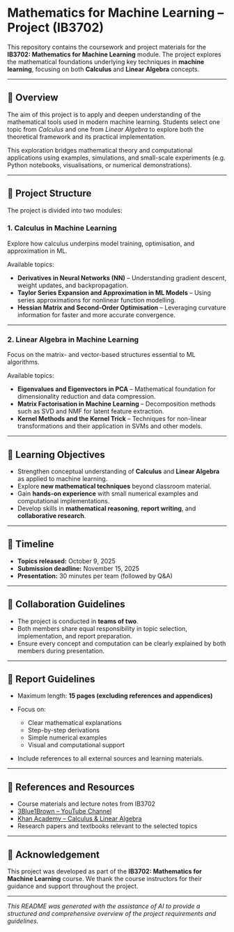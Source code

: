 <!-- markdownlint-disable MD059 -->
<!-- markdownlint-disable MD030 -->

# Mathematics for Machine Learning – Project (IB3702)

This repository contains the coursework and project materials for the **IB3702: Mathematics for Machine Learning** module.
The project explores the mathematical foundations underlying key techniques in **machine learning**, focusing on both **Calculus** and **Linear Algebra** concepts.

---

## 📘 Overview

The aim of this project is to apply and deepen understanding of the mathematical tools used in modern machine learning.
Students select one topic from *Calculus* and one from *Linear Algebra* to explore both the theoretical framework and its practical implementation.

This exploration bridges mathematical theory and computational applications using examples, simulations, and small-scale experiments (e.g. Python notebooks, visualisations, or numerical demonstrations).

---

## 🧮 Project Structure

The project is divided into two modules:

### **1. Calculus in Machine Learning**

Explore how calculus underpins model training, optimisation, and approximation in ML.

Available topics:

* **Derivatives in Neural Networks (NN)** – Understanding gradient descent, weight updates, and backpropagation.
* **Taylor Series Expansion and Approximation in ML Models** – Using series approximations for nonlinear function modelling.
* **Hessian Matrix and Second-Order Optimisation** – Leveraging curvature information for faster and more accurate convergence.

---

### **2. Linear Algebra in Machine Learning**

Focus on the matrix- and vector-based structures essential to ML algorithms.

Available topics:

* **Eigenvalues and Eigenvectors in PCA** – Mathematical foundation for dimensionality reduction and data compression.
* **Matrix Factorisation in Machine Learning** – Decomposition methods such as SVD and NMF for latent feature extraction.
* **Kernel Methods and the Kernel Trick** – Techniques for non-linear transformations and their application in SVMs and other models.

---

## 🧠 Learning Objectives

* Strengthen conceptual understanding of **Calculus** and **Linear Algebra** as applied to machine learning.
* Explore **new mathematical techniques** beyond classroom material.
* Gain **hands-on experience** with small numerical examples and computational implementations.
* Develop skills in **mathematical reasoning**, **report writing**, and **collaborative research**.

---

<!-- ## ⚙️ Tools and Technologies

* **Python** (Jupyter Notebooks)
* **NumPy**, **Matplotlib**, **SymPy**, and other scientific libraries
* **GeoGebra** (optional for visualisation)
* **LaTeX / Markdown** for documentation

--- -->

<!-- ## 🗂️ Repository Contents

```bash

├── notebooks/                # Jupyter notebooks for experiments and demonstrations
├── report/                   # Project report and supplementary materials
├── data/                     # Example datasets or numerical test cases
├── figures/                  # Generated plots and visualisations
├── README.md                 # Project documentation (this file)
└── references/               # External materials, articles, or textbooks
```

--- -->

## 📅 Timeline

* **Topics released:** October 9, 2025
* **Submission deadline:** November 15, 2025
* **Presentation:** 30 minutes per team (followed by Q&A)

---

## 🤝 Collaboration Guidelines

* The project is conducted in **teams of two**.
* Both members share equal responsibility in topic selection, implementation, and report preparation.
* Ensure every concept and computation can be clearly explained by both members during presentation.

---

## 📄 Report Guidelines

* Maximum length: **15 pages (excluding references and appendices)**
* Focus on:

  * Clear mathematical explanations
  * Step-by-step derivations
  * Simple numerical examples
  * Visual and computational support
* Include references to all external sources and learning materials.

---

## 🧾 References and Resources

* Course materials and lecture notes from IB3702
* [3Blue1Brown – YouTube Channel](https://www.youtube.com/@3blue1brown)
* [Khan Academy – Calculus & Linear Algebra](https://www.khanacademy.org/)
* Research papers and textbooks relevant to the selected topics

---

## 📢 Acknowledgement

This project was developed as part of the **IB3702: Mathematics for Machine Learning** course.
We thank the course instructors for their guidance and support throughout the project.

---

*This README was generated with the assistance of AI to provide a structured and comprehensive overview of the project requirements and guidelines.*
